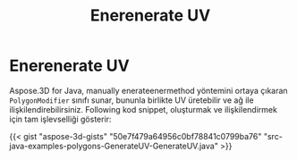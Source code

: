 ﻿---
title: Enerenerate UV
type: docs
weight: 20
url: /tr/java/generate-uv/
description: Aspose.3D for Java, manually enerateenermethod yöntemini ortaya çıkaran olyolygongonodifier sınıfı sunar, bununla birlikte el ile UV üretebilir ve ağ ile ilişkilendirebilirsiniz.
---
# **Enerenerate UV**
Aspose.3D for Java, manually enerateenermethod yöntemini ortaya çıkaran `PolygonModifier` sınıfı sunar, bununla birlikte UV üretebilir ve ağ ile ilişkilendirebilirsiniz. Following kod snippet, oluşturmak ve ilişkilendirmek için tam işlevselliği gösterir:

{{< gist "aspose-3d-gists" "50e7f479a64956c0bf78841c0799ba76" "src-java-examples-polygons-GenerateUV-GenerateUV.java" >}}
